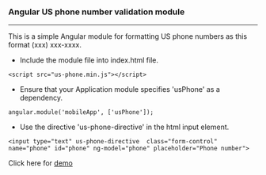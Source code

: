 ### Angular US phone number validation module
***
This is a simple Angular module for formatting US phone numbers as this format (xxx) xxx-xxxx.

+ Include the module file into index.html file.

```<script src="us-phone.min.js"></script>```
+ Ensure that your Application module specifies 'usPhone' as a dependency.
 
```angular.module('mobileApp', ['usPhone']);```
+ Use the directive 'us-phone-directive' in the html input element.

```<input type="text" us-phone-directive  class="form-control" name="phone" id="phone" ng-model="phone" placeholder="Phone number">```

Click here for [demo](http://demo.itsanoop.in/angular-us-phone-validation)

